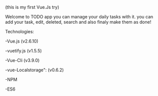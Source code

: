 (this is my first Vue.Js try) 

Welcome to TODO app
you can manage your daily tasks with it. 
you can add your task, edit, deleted, search and also finaly make them as done! 

Technologies:


-Vue.js (v2.6.10)

-vuetify.js (v1.5.5)

-Vue-Cli (v3.9.0)

-vue-Localstorage": (v0.6.2)

-NPM

-ES6

